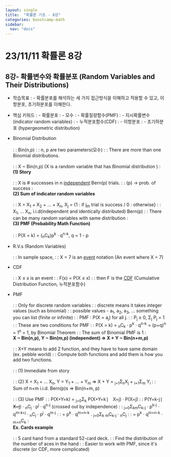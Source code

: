 ```yaml
---
layout: single
title:  "확률론 기초 - 8강"
categories: boostcamp-math
sidebar:
  nav: "docs"
---
```


# 23/11/11 확률론 8강

<h2>8강- 확률변수와 확률분포 (Random Variables and Their Distributions)</h2>

- 학습목표
: - 확률분포를 해석하는 세 가지 접근방식을 이해하고 적용할 수 있고, 이항분포, 초기하분포를 이해한다. 

- 핵심 키워드
: - 확률분포
: - 모수
: - 확률질량함수(PMF)
: - 지시확률변수 (indicator random variables)
: - 누적분포함수(CDF)
: - 이항분포
: - 초기하분포 (hypergeometric distribution)


- Binomial Distribution<br><br>
: : Bin(n,p)
: : n, p are two parameters(모수)
: : There are more than one Binomial distributions.<br><br>
: : X ~ Bin(n,p) (X is a random variable that has Binomial distribution )
: <br><b>(1) Story</b><br><br>
: : X is # successes in n <u>independent</u> Bern(p) trials.
: : (p) -> prob. of success
: <br><b>(2) Sum of indicator random variables</b><br><br>
: : X = X<sub>1</sub> + X<sub>2</sub> + ... + X<sub>n</sub>, X<sub>j</sub> = {1 : if j<sub>th</sub> trial is success / 0 : otherwise}
: : X<sub>1</sub>, ... X<sub>n</sub>, i.i.d(independent and identically distributed) Bern(p)
: : There can be many random variables with same distribution
: <br><b>(3) PMF (Probability Math Function)</b><br><br>
: : P(X = k) = (<sub>n</sub>C<sub>k</sub>)p<sup>k</sup> · q<sup>n-k</sup>, q = 1 - p
- R.V.s (Random Variables)<br><br>
: : In sample space,
: : X = 7 is an <u>event</u> notation (An event where X = 7)
- CDF<br><br>
: : X ≤ x is an event
: : F(x) = P(X ≤ x)
: : then F is the <u>CDF</u> (Cumulative Distribution Function, 누적분포함수)
- PMF<br><br>
: : Only for discrete random variables
: : discrete means it takes integer values (such as binomial)
: : possible values - a<sub>1</sub>, a<sub>2</sub>, a<sub>3</sub>, ... something you can list (finite or infinite)
: : PMF : P(X = a<sub>j</sub>) for all j.
: : P<sub>j</sub> ≥ 0, Σ<sub>j</sub> P<sub>j</sub> = 1
: : These are two conditions for PMF
: : P(X = k) = <sub>n</sub>C<sub>k</sub> · p<sup>k</sup> · q<sup>n-k</sup> = (p+q)<sup>n</sup> = 1<sup>n</sup> = 1, by Binomial Theorem
: : The sum of Binomial PMF is 1
: <br><b>X ~ Bin(n,p), Y ~ Bin(m,p) (independent) => X + Y ~ Bin(n+m,p)</b><br><br>
: : X+Y means to add 2 function, and they have to have same domain (ex. pebble world)
: : Compute both functions and add them is how you add two functions.<br><br>
: : (1) Immediate from story<br><br>
: : (2) X = X<sub>1</sub> + ... X<sub>n</sub>, Y = Y<sub>1</sub> + ... + Y<sub>m</sub> => X + Y =  <sub>j=1</sub>Σ<sub>n</sub>X<sub>j</sub> +  <sub>i=1</sub>Σ<sub>m</sub> Y<sub>i</sub>
: : Sum of n+m i.i.d. Bern(p)s => Bin(n+m, p)<br><br>
: : (3) Use PMF
: :  P(X+Y=k) =  <sub>j=0</sub>Σ<sub>k</sub> P(X+Y=k ⎸ X=j) · P(X=j)
: : P(Y=k-j ⎸ <s>X=j</s>) · <sub>n</sub>C<sub>j</sub> · p<sup>j</sup> · q<sup>n-j</sup> (crossed out by independence)
: :  <sub>j=0</sub>Σ<sub>k</sub><sub>m</sub>C<sub>k-j</sub> · p<sup>k-j</sup> · q<sup>m-k+j</sup> · <sub>n</sub>C<sub>j</sub> · p<sup>j</sup> · q<sup>m-j</sup> 
: : = p<sup>k</sup> · q<sup>m+n-k</sup> . <sub>j=0</sub>Σ<sub>k</sub> <sub>m</sub>C<sub>k-j</sub> · <sub>n</sub>C<sub>j</sub>
: : =  p<sup>k</sup> · q<sup>m+n-k</sup> · <sub>m+n</sub>C<sub>k</sub>
: <br><b>Ex. Cards example</b><br><br>
: : 5 card hand from a standard 52-card deck.
: : Find the distribution of the number of aces in the hand
: : Easier to work with PMF, since it's discrete (or CDF, more complicated)